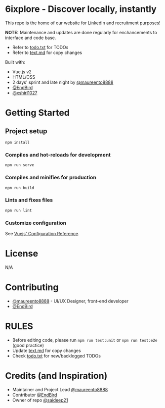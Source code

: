 # 6ixplore - Discover locally, instantly

This repo is the home of our website for LinkedIn and recruitment purposes!

<strong>NOTE:</strong> Maintenance and updates are done regularly for enchancements to interface and code base.
- Refer to [todo.txt](../todo.txt) for TODOs
- Refer to [text.md](../text.md) for copy changes

Built with:
- Vue.js v2
- HTML/CSS
- 2 days' sprint and late night by [@maureento8888](https://github.com/maureento8888)
- [@EndBird](https://github.com/EndBird)
- [@xshirl1027](https://github.com/xshirl1027)

# Getting Started
## Project setup
```
npm install
```
### Compiles and hot-reloads for development
```
npm run serve
```
### Compiles and minifies for production
```
npm run build
```
### Lints and fixes files
```
npm run lint
```
### Customize configuration
See [Vuejs' Configuration Reference](https://cli.vuejs.org/config/).

# License
N/A

# Contributing
- [@maureento8888](https://github.com/maureento8888) - UI/UX Designer, front-end developer
- [@EndBird](https://github.com/EndBird)

# RULES
- Before editing code, please run `npm run test:unit` or `npm run test:e2e` (good practice)
- Update [text.md](text.md) for copy changes
- Check [todo.txt](todo.md) for new/backlogged TODOs

# Credits (and Inspiration)
- Maintainer and Project Lead [@maureento8888](https://github.com/maureento8888)
- Contributor [@EndBird](https://github.com/EndBird)
- Owner of repo [@saideep21](https://github.com/saideep21)
